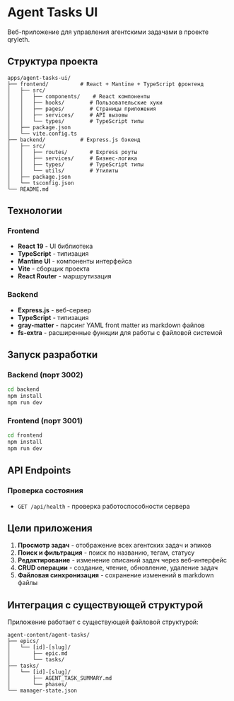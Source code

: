 # Agent Tasks UI

Веб-приложение для управления агентскими задачами в проекте qryleth.

## Структура проекта

```
apps/agent-tasks-ui/
├── frontend/          # React + Mantine + TypeScript фронтенд
│   ├── src/
│   │   ├── components/    # React компоненты
│   │   ├── hooks/        # Пользовательские хуки
│   │   ├── pages/        # Страницы приложения
│   │   ├── services/     # API вызовы
│   │   └── types/        # TypeScript типы
│   ├── package.json
│   └── vite.config.ts
├── backend/           # Express.js бэкенд
│   ├── src/
│   │   ├── routes/       # Express роуты
│   │   ├── services/     # Бизнес-логика
│   │   ├── types/        # TypeScript типы
│   │   └── utils/        # Утилиты
│   ├── package.json
│   └── tsconfig.json
└── README.md
```

## Технологии

### Frontend
- **React 19** - UI библиотека
- **TypeScript** - типизация
- **Mantine UI** - компоненты интерфейса
- **Vite** - сборщик проекта
- **React Router** - маршрутизация

### Backend  
- **Express.js** - веб-сервер
- **TypeScript** - типизация
- **gray-matter** - парсинг YAML front matter из markdown файлов
- **fs-extra** - расширенные функции для работы с файловой системой

## Запуск разработки

### Backend (порт 3002)
```bash
cd backend
npm install
npm run dev
```

### Frontend (порт 3001)
```bash
cd frontend  
npm install
npm run dev
```

## API Endpoints

### Проверка состояния
- `GET /api/health` - проверка работоспособности сервера

## Цели приложения

1. **Просмотр задач** - отображение всех агентских задач и эпиков
2. **Поиск и фильтрация** - поиск по названию, тегам, статусу
3. **Редактирование** - изменение описаний задач через веб-интерфейс
4. **CRUD операции** - создание, чтение, обновление, удаление задач
5. **Файловая синхронизация** - сохранение изменений в markdown файлы

## Интеграция с существующей структурой

Приложение работает с существующей файловой структурой:
```
agent-content/agent-tasks/
├── epics/
│   └── [id]-[slug]/
│       ├── epic.md
│       └── tasks/
├── tasks/
│   └── [id]-[slug]/
│       ├── AGENT_TASK_SUMMARY.md
│       └── phases/
└── manager-state.json
```
